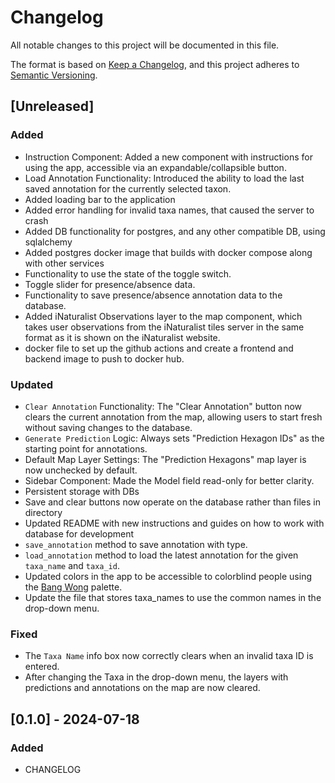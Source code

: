 # Changelog
All notable changes to this project will be documented in this file.

The format is based on [Keep a Changelog](https://keepachangelog.com/en/1.0.0/),
and this project adheres to [Semantic Versioning](https://semver.org/spec/v2.0.0.html).

## [Unreleased]
### Added
- Instruction Component: Added a new component with instructions for using the app, accessible via an expandable/collapsible button.
- Load Annotation Functionality: Introduced the ability to load the last saved annotation for the currently selected taxon.
- Added loading bar to the application
- Added error handling for invalid taxa names, that caused the server to crash
- Added DB functionality for postgres, and any other compatible DB, using sqlalchemy
- Added postgres docker image that builds with docker compose along with other services
- Functionality to use the state of the toggle switch.
- Toggle slider for presence/absence data.
- Functionality to save presence/absence annotation data to the database.
- Added iNaturalist Observations layer to the map component, which takes user observations from the iNaturalist tiles server in the same format as it is shown on the iNaturalist website.
- docker file to set up the github actions and create a frontend and backend image to push to docker hub.

### Updated
- `Clear Annotation` Functionality: The "Clear Annotation" button now clears the current annotation from the map, allowing users to start fresh without saving changes to the database.
- `Generate Prediction` Logic: Always sets "Prediction Hexagon IDs" as the starting point for annotations.
- Default Map Layer Settings: The "Prediction Hexagons" map layer is now unchecked by default.
- Sidebar Component: Made the Model field read-only for better clarity.
- Persistent storage with DBs
- Save and clear buttons now operate on the database rather than files in directory
- Updated README with new instructions and guides on how to work with database for development
- `save_annotation` method to save annotation with type.
- `load_annotation` method to load the latest annotation for the given `taxa_name` and `taxa_id`.
- Updated colors in the app to be accessible to colorblind people using the [Bang Wong](https://www.nature.com/articles/nmeth.1618) palette.
- Update the file that stores taxa_names to use the common names in the drop-down menu.

### Fixed
- The `Taxa Name` info box now correctly clears when an invalid taxa ID is entered.
- After changing the Taxa in the drop-down menu, the layers with predictions and annotations on the map are now cleared.

## [0.1.0] - 2024-07-18
### Added
- CHANGELOG
